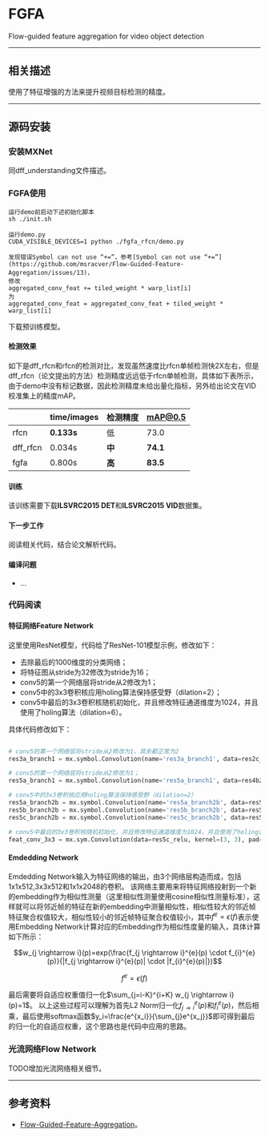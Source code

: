# FGFA

Flow-guided feature aggregation for video object detection

---
## 相关描述

使用了特征增强的方法来提升视频目标检测的精度。

---
## 源码安装

### 安装MXNet

同dff_understanding文件描述。

### FGFA使用

```
运行demo前启动下述初始化脚本
sh ./init.sh

运行demo.py
CUDA_VISIBLE_DEVICES=1 python ./fgfa_rfcn/demo.py

发现错误Symbol can not use “+=”，参考[Symbol can not use “+=”](https://github.com/msracver/Flow-Guided-Feature-Aggregation/issues/13)，
修改
aggregated_conv_feat += tiled_weight * warp_list[i]
为
aggregated_conv_feat = aggregated_conv_feat + tiled_weight * warp_list[i]
```

下载预训练模型。

#### 检测效果

如下是dff_rfcn和rfcn的检测对比，发现虽然速度比rfcn单帧检测快2X左右，但是dff_rfcn（论文提出的方法）检测精度远远低于rfcn单帧检测，具体如下表所示，由于demo中没有标记数据，因此检测精度未给出量化指标，另外给出论文在VID校准集上的精度mAP。

|  | time/images | 检测精度 | mAP@0.5 |
| ---- | ---- | ---- | ---- |
| rfcn | **0.133s** | 低 | 73.0 |
| dff_rfcn | 0.034s | **中** | **74.1** |
| fgfa | 0.800s | **高** | **83.5** |


#### 训练

该训练需要下载**ILSVRC2015 DET**和**ILSVRC2015 VID**数据集。

#### 下一步工作

阅读相关代码，结合论文解析代码。

#### 编译问题

- ...

### 代码阅读

#### 特征网络Feature Network

这里使用ResNet模型，代码给了ResNet-101模型示例，修改如下：
- 去除最后的1000维度的分类网络；
- 将特征图从stride为32修改为stride为16；
- conv5的第一个网络层将stride从2修改为1；
- conv5中的3x3卷积核应用holing算法保持感受野（dilation=2）；
- conv5中最后的3x3卷积核随机初始化，并且修改特征通道维度为1024，并且使用了holing算法（dilation=6）。

具体代码修改如下：

```python

# conv5的第一个网络层将stride从2修改为1，其余都正常为2
res3a_branch1 = mx.symbol.Convolution(name='res3a_branch1', data=res2c_relu, num_filter=512, pad=(0, 0), kernel=(1, 1), stride=(2, 2), no_bias=True)

# conv5的第一个网络层将stride从2修改为1；
res5a_branch1 = mx.symbol.Convolution(name='res5a_branch1', data=res4b22_relu, num_filter=2048, pad=(0, 0), kernel=(1, 1), stride=(1, 1), no_bias=True)

# conv5中的3x3卷积核应用holing算法保持感受野（dilation=2）
res5a_branch2b = mx.symbol.Convolution(name='res5a_branch2b', data=res5a_branch2a_relu, num_filter=512, pad=(2, 2), dilate=(2, 2), kernel=(3, 3), stride=(1, 1), no_bias=True)
res5b_branch2b = mx.symbol.Convolution(name='res5b_branch2b', data=res5b_branch2a_relu, num_filter=512, pad=(2, 2), dilate=(2, 2), kernel=(3, 3), stride=(1, 1), no_bias=True)
res5c_branch2b = mx.symbol.Convolution(name='res5c_branch2b', data=res5c_branch2a_relu, num_filter=512, pad=(2, 2), dilate=(2, 2), kernel=(3, 3), stride=(1, 1), no_bias=True)

# conv5中最后的3x3卷积核随机初始化，并且修改特征通道维度为1024，并且使用了holing算法（dilation=6）
feat_conv_3x3 = mx.sym.Convolution(data=res5c_relu, kernel=(3, 3), pad=(6, 6), dilate=(6, 6), num_filter=1024, name="feat_conv_3x3")
```

#### Emdedding Network

Emdedding Network输入为特征网络的输出，由3个网络层构造而成，包括1x1x512,3x3x512和1x1x2048的卷积。
该网络主要用来将特征网络投射到一个新的embedding作为相似性测量（这里相似性测量使用cosine相似性测量标准），这样就可以将邻近帧的特征在新的embedding中测量相似性，相似性较大的邻近帧特征聚合权值较大，相似性较小的邻近帧特征聚合权值较小，其中$f^e=\epsilon(f)$表示使用Embedding Network计算对应的Embedding作为相似性度量的输入，具体计算如下所示：

$$w_{j \rightarrow i}(p)=exp(\frac{f_{j \rightarrow i}^{e}(p) \cdot f_{i}^{e}(p)}{|f_{j \rightarrow i}^{e}(p)| \cdot |f_{i}^{e}(p)|})$$

$$f^e=\epsilon(f)$$

最后需要将自适应权重值归一化$\sum_{j=i-K}^{i+K} w_{j \rightarrow i}(p)=1$。
以上这些过程可以理解为首先L2 Norm归一化$f_{j \rightarrow i}^{e}(p)$和$f_{i}^{e}(p)$，然后相乘，最后使用softmax函数$y_i=\frac{e^{x_i}}{\sum_{j}e^{x_j}}$即可得到最后的归一化的自适应权重，这个思路也是代码中应用的思路。

### 光流网络Flow Network

TODO增加光流网络相关细节。

---
## 参考资料

- [Flow-Guided-Feature-Aggregation](https://github.com/msracver/Flow-Guided-Feature-Aggregation)。
